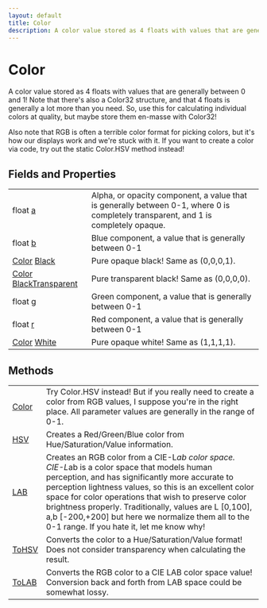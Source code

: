 ```yaml
---
layout: default
title: Color
description: A color value stored as 4 floats with values that are generally between 0 and 1! Note that there's also a Color32 structure, and that 4 floats is generally a lot more than you need. So, use this for calculating individual colors at quality, but maybe store them en-masse with Color32!  Also note that RGB is often a terrible color format for picking colors, but it's how our displays work and we're stuck with it. If you want to create a color via code, try out the static Color.HSV method instead!
---
```

# Color

A color value stored as 4 floats with values that are generally between
0 and 1! Note that there's also a Color32 structure, and that 4 floats is generally
a lot more than you need. So, use this for calculating individual colors at quality,
but maybe store them en-masse with Color32!

Also note that RGB is often a terrible color format for picking colors, but it's how
our displays work and we're stuck with it. If you want to create a color via code,
try out the static Color.HSV method instead!


## Fields and Properties

|  |  |
|--|--|
|float [a]({{site.url}}/Pages/Reference/Color/a.html)|Alpha, or opacity component, a value that is generally between 0-1, where 0 is completely transparent, and 1 is completely opaque.|
|float [b]({{site.url}}/Pages/Reference/Color/b.html)|Blue component, a value that is generally between 0-1|
|[Color]({{site.url}}/Pages/Reference/Color.html) [Black]({{site.url}}/Pages/Reference/Color/Black.html)|Pure opaque black! Same as (0,0,0,1).|
|[Color]({{site.url}}/Pages/Reference/Color.html) [BlackTransparent]({{site.url}}/Pages/Reference/Color/BlackTransparent.html)|Pure transparent black! Same as (0,0,0,0).|
|float [g]({{site.url}}/Pages/Reference/Color/g.html)|Green component, a value that is generally between 0-1|
|float [r]({{site.url}}/Pages/Reference/Color/r.html)|Red component, a value that is generally between 0-1|
|[Color]({{site.url}}/Pages/Reference/Color.html) [White]({{site.url}}/Pages/Reference/Color/White.html)|Pure opaque white! Same as (1,1,1,1).|



## Methods

|  |  |
|--|--|
|[Color]({{site.url}}/Pages/Reference/Color/Color.html)|Try Color.HSV instead! But if you really need to create a color from RGB values, I suppose you're in the right place. All parameter values are generally in the range of 0-1.|
|[HSV]({{site.url}}/Pages/Reference/Color/HSV.html)|Creates a Red/Green/Blue color from Hue/Saturation/Value information.|
|[LAB]({{site.url}}/Pages/Reference/Color/LAB.html)|Creates an RGB color from a CIE-L*ab color space. CIE-L*ab is a color space that models human perception, and has significantly more accurate to perception lightness values, so this is an excellent color space for color operations that wish to preserve color brightness properly. Traditionally, values are L [0,100], a,b [-200,+200] but here we normalize them all to the 0-1 range. If you hate it, let me know why!|
|[ToHSV]({{site.url}}/Pages/Reference/Color/ToHSV.html)|Converts the color to a Hue/Saturation/Value format! Does not consider transparency when calculating the result.|
|[ToLAB]({{site.url}}/Pages/Reference/Color/ToLAB.html)|Converts the RGB color to a CIE LAB color space value! Conversion back and forth from LAB space could be somewhat lossy.|


